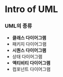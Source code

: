 # Intro of UML

### UML의 종류 
 - **클래스 다이어그램**
 - 패키지 다이어그램
 - **시퀀스 다이어그램**
 - 상태 다이어그램
 - **액티비티 다이어그램**
 - 컴포넌트 다이어그램